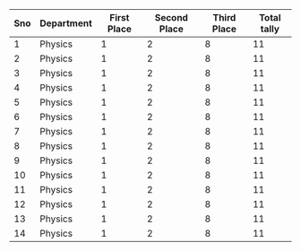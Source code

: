


|Sno | Department | First Place | Second Place | Third Place | Total tally|
|---|---|---|---|---|---|
1   | Physics    | 1           | 2            |  8          | 11   |
2   | Physics    | 1           | 2            |  8          | 11   |
3   | Physics    | 1           | 2            |  8          | 11   |
4   | Physics    | 1           | 2            |  8          | 11   |
5   | Physics    | 1           | 2            |  8          | 11   |
6   | Physics    | 1           | 2            |  8          | 11   |
7   | Physics    | 1           | 2            |  8          | 11   |
8   | Physics    | 1           | 2            |  8          | 11   |
9   | Physics    | 1           | 2            |  8          | 11   |
10   | Physics    | 1           | 2            |  8          | 11   |
11  | Physics    | 1           | 2            |  8          | 11   |
12  | Physics    | 1           | 2            |  8          | 11   |
13  | Physics    | 1           | 2            |  8          | 11   |
14  | Physics    | 1           | 2            |  8          | 11   |


